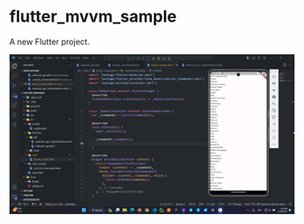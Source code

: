 # flutter_mvvm_sample 

A new Flutter project.



<img src="https://raw.githubusercontent.com/mahdiramazani/flutter_mvvm_sample/main/Screenshot%202024-03-28%20134322.png">

